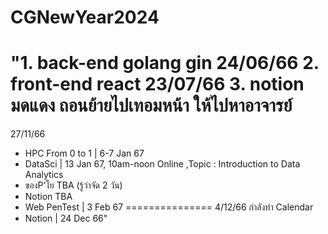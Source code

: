 # CGNewYear2024
"1. back-end golang gin 24/06/66
2. front-end react 23/07/66
3. notion มดแดง **ถอนย้ายไปเทอมหน้า**
ให้ไปหาอาจารย์
================
27/11/66
- HPC From 0 to 1 | 6-7 Jan 67
- DataSci | 13 Jan 67, 10am-noon 
Online ,Topic : Introduction to Data Analytics
- ของP'โย TBA (รู้ว่าจัด 2 วัน)
- Notion TBA
- Web PenTest | 3 Feb 67
===============
4/12/66
กำลังทำ Calendar
- Notion | 24 Dec 66"